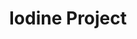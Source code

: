 ---
title: Iodine Project
layout: item.html
item: 'Штакетник'
subcategory: 'Металлоконструкции для забора'
caption: 'Конструкции, обеспечивающие изоляцию забора от коррозии'
subcategory_link: '/metallokonstruktsii-dlya-zabora'
item_info:
    price: 'от 500 ₽ за 1м²'
    time_production: 'от 2 часов'
content:
    - paragraph: 'Штакетник - основа для покрытия большей части площади забора. Определяют внешний вид и качество забора.'
    - paragraph: 'Возможно изготовление планок для забора из листового металл любых конфигураций - от простого до фигурного.'
    - image: '/services/shtaketnik.jpg'
    - paragraph: 'Наше борудование позволяет изготовлять отливы любых видов и конфигураций в кратчайшие сроки с учётом любых пожеланий и требований.'
---